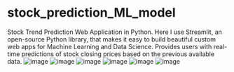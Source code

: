 # stock_prediction_ML_model
Stock Trend Prediction Web Application in Python. Here I use Streamlit, an open-source Python library, that makes it easy to build beautiful custom web apps for Machine Learning and Data Science.
Provides users with real-time predictions of stock closing prices based on the previous available data.
![image](https://github.com/IMxSPYDER/stock_prediction_ML_model/assets/119281406/b1b62950-2434-47ce-82ae-4123f90299b7)
![image](https://github.com/IMxSPYDER/stock_prediction_ML_model/assets/119281406/63beb142-138c-4b25-b041-83e8db4e65a8)
![image](https://github.com/IMxSPYDER/stock_prediction_ML_model/assets/119281406/73a0f213-bda2-4055-940c-42ffc343b8cc)
![image](https://github.com/IMxSPYDER/stock_prediction_ML_model/assets/119281406/95ea1c61-8f68-470b-b22f-3abdd5b3074f)
![image](https://github.com/IMxSPYDER/stock_prediction_ML_model/assets/119281406/aa21bd16-eb66-45e2-8e5f-44e7f9f12c3c)
![image](https://github.com/IMxSPYDER/stock_prediction_ML_model/assets/119281406/e16c7a99-2f31-4717-a095-5c6276cc93c8)



